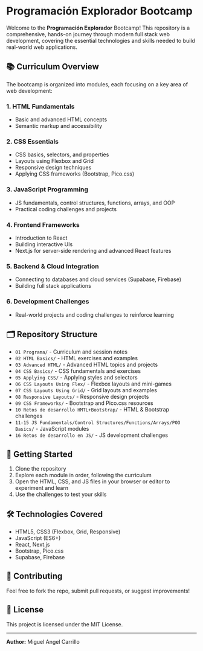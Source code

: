 # Programación Explorador Bootcamp

Welcome to the **Programación Explorador** Bootcamp! This repository is a comprehensive, hands-on journey through modern full stack web development, covering the essential technologies and skills needed to build real-world web applications.

## 📚 Curriculum Overview

The bootcamp is organized into modules, each focusing on a key area of web development:

### 1. HTML Fundamentals
- Basic and advanced HTML concepts
- Semantic markup and accessibility

### 2. CSS Essentials
- CSS basics, selectors, and properties
- Layouts using Flexbox and Grid
- Responsive design techniques
- Applying CSS frameworks (Bootstrap, Pico.css)

### 3. JavaScript Programming
- JS fundamentals, control structures, functions, arrays, and OOP
- Practical coding challenges and projects

### 4. Frontend Frameworks
- Introduction to React
- Building interactive UIs
- Next.js for server-side rendering and advanced React features

### 5. Backend & Cloud Integration
- Connecting to databases and cloud services (Supabase, Firebase)
- Building full stack applications

### 6. Development Challenges
- Real-world projects and coding challenges to reinforce learning

## 🗂️ Repository Structure

- `01 Programa/` - Curriculum and session notes
- `02 HTML Basics/` - HTML exercises and examples
- `03 Advanced HTML/` - Advanced HTML topics and projects
- `04 CSS Basics/` - CSS fundamentals and exercises
- `05 Applying CSS/` - Applying styles and selectors
- `06 CSS Layouts Using Flex/` - Flexbox layouts and mini-games
- `07 CSS Layouts Using Grid/` - Grid layouts and examples
- `08 Responsive Layouts/` - Responsive design projects
- `09 CSS Frameworks/` - Bootstrap and Pico.css resources
- `10 Retos de desarrollo HMTL+Bootstrap/` - HTML & Bootstrap challenges
- `11-15 JS Fundamentals/Control Structures/Functions/Arrays/POO Basics/` - JavaScript modules
- `16 Retos de desarrollo en JS/` - JS development challenges

## 🚀 Getting Started

1. Clone the repository
2. Explore each module in order, following the curriculum
3. Open the HTML, CSS, and JS files in your browser or editor to experiment and learn
4. Use the challenges to test your skills

## 🛠️ Technologies Covered

- HTML5, CSS3 (Flexbox, Grid, Responsive)
- JavaScript (ES6+)
- React, Next.js
- Bootstrap, Pico.css
- Supabase, Firebase

## 🤝 Contributing

Feel free to fork the repo, submit pull requests, or suggest improvements!

## 📄 License

This project is licensed under the MIT License.

---

**Author:** Miguel Angel Carrillo
